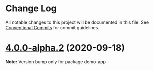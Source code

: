 # Change Log

All notable changes to this project will be documented in this file.
See [Conventional Commits](https://conventionalcommits.org) for commit guidelines.

# [4.0.0-alpha.2](https://github.com/dtassone/material-ui-x/compare/v4.0.0-alpha.1...v4.0.0-alpha.2) (2020-09-18)

**Note:** Version bump only for package demo-app
